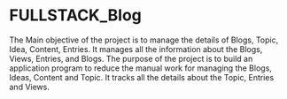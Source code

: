 # FULLSTACK_Blog
The Main objective of the project is to manage 
the details of Blogs, Topic, Idea, Content,
 Entries. It manages all the information 
about the Blogs, Views, Entries, and Blogs. 
The purpose of the project is to build an
 application program to reduce the manual 
work for managing the Blogs, Ideas, Content 
and Topic. It tracks all the details about 
the Topic, Entries and Views.

